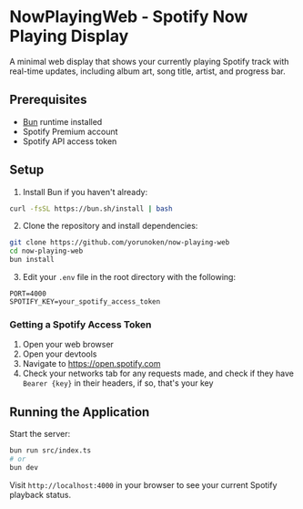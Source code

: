 # NowPlayingWeb - Spotify Now Playing Display

A minimal web display that shows your currently playing Spotify track with real-time updates, including album art, song title, artist, and progress bar.

## Prerequisites

- [Bun](https://bun.sh) runtime installed
- Spotify Premium account
- Spotify API access token

## Setup

1. Install Bun if you haven't already:
```bash
curl -fsSL https://bun.sh/install | bash
```

2. Clone the repository and install dependencies:
```bash
git clone https://github.com/yorunoken/now-playing-web
cd now-playing-web
bun install
```

3. Edit your `.env` file in the root directory with the following:
```env
PORT=4000
SPOTIFY_KEY=your_spotify_access_token
```

### Getting a Spotify Access Token

1. Open your web browser
2. Open your devtools
3. Navigate to https://open.spotify.com
4. Check your networks tab for any requests made, and check if they have `Bearer {key}` in their headers, if so, that's your key

## Running the Application

Start the server:
```bash
bun run src/index.ts
# or
bun dev
```

Visit `http://localhost:4000` in your browser to see your current Spotify playback status.
